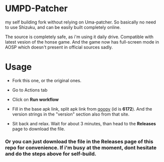# UMPD-Patcher
my self building fork without relying on Uma-patcher. So basically no need to use Shizuku, and can be easily built completely online.

The source is completely safe, as i'm using it daily drive.
Compatible with latest vesion of the honse game. And the game now has full-screen mode in AOSP which doesn't present in official sources sadly.

# Usage
* Fork this one, or the original ones.

* Go to Actions tab

* Click on **Run workflow**

* Fill in the base apk link, split apk link from [qoopy](https://qoopy.leadrdrk.com/) (id is **6172**). And the version strings in the "version" section also from that site.

* Sit back and relax. Wait for about 3 minutes, than head to the **Releases** page to download the file.

### Or you can just download the file in the **Releases** page of this repo for convenience. If i'm busy at the moment, dont hesitate and do the steps above for self-build.
